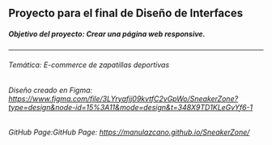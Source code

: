 ## Proyecto para el final de Diseño de Interfaces
##### Objetivo del proyecto: Crear una página web responsive.

------------

###### Temática: E-commerce de zapatillas deportivas
###### Diseño creado en Figma: https://www.figma.com/file/3LYryafij09kvtfC2vGpWo/SneakerZone?type=design&node-id=15%3A11&mode=design&t=348X9TD1KLeGvYf6-1
###### GitHub Page:GitHub Page: https://manulazcano.github.io/SneakerZone/
